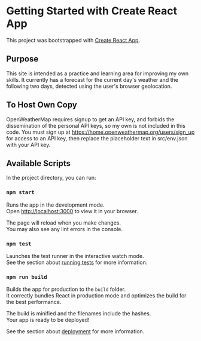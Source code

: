 # Getting Started with Create React App

This project was bootstrapped with [Create React App](https://github.com/facebook/create-react-app).

## Purpose

This site is intended as a practice and learning area for improving my own skills. It currently has a forecast for the current day's weather and the following two days, detected using the user's browser geolocation.

## To Host Own Copy

OpenWeatherMap requires signup to get an API key, and forbids the dissemination of the personal API keys, so my own is not included in this code. You must sign up at https://home.openweathermap.org/users/sign_up for access to an API key, then replace the placeholder text in src/env.json with your API key.

## Available Scripts

In the project directory, you can run:

### `npm start`

Runs the app in the development mode.\
Open [http://localhost:3000](http://localhost:3000) to view it in your browser.

The page will reload when you make changes.\
You may also see any lint errors in the console.

### `npm test`

Launches the test runner in the interactive watch mode.\
See the section about [running tests](https://facebook.github.io/create-react-app/docs/running-tests) for more information.

### `npm run build`

Builds the app for production to the `build` folder.\
It correctly bundles React in production mode and optimizes the build for the best performance.

The build is minified and the filenames include the hashes.\
Your app is ready to be deployed!

See the section about [deployment](https://facebook.github.io/create-react-app/docs/deployment) for more information.
